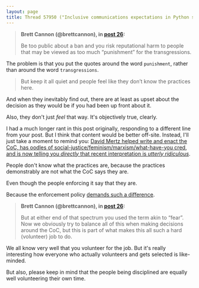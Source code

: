 ```yaml
---
layout: page
title: Thread 57950 ("Inclusive communications expectations in Python spaces"), post 28
---
```


> **Brett Cannon (@brettcannon), in [post 26](https://discuss.python.org/t/_/57950/26):**
>
> Be too public about a ban and you risk reputational harm to people that may be viewed as too much “punishment” for the transgressions.

The problem is that you put the quotes around the word `punishment`, rather than around the word `transgressions`.

> But keep it all quiet and people feel like they don’t know the practices here.

And when they inevitably find out, there are at least as upset about the decision as they would be if you had been up front about it.

Also, they don't just *feel* that way. It's objectively true, clearly.

I had a much longer rant in this post originally, responding to a different line from your post. But I think that content would be better off-site. Instead, I'll just take a moment to remind you: [David Mertz helped write and enact the CoC, has oodles of social-justice/feminism/marxism/what-have-you cred, and is now telling you *directly* that recent interpretation is *utterly ridiculous*](https://discuss.python.org/t/why-im-leaving-discuss-python-org/58093/61).

People don't know what the practices are, because the practices demonstrably are not what the CoC says they are.

Even though the people enforcing it say that they are.

Because the enforcement policy [demands such a difference](https://discuss.python.org/t/im-leaving-too/58408/2).

> **Brett Cannon (@brettcannon), in [post 26](https://discuss.python.org/t/_/57950/26):**
>
> But at either end of that spectrum you used the term akin to “fear”. Now we obviously try to balance all of this when making decisions around the CoC, but this is part of what makes this all such a hard (volunteer) job to do.

We all know very well that you volunteer for the job. But it's really interesting how everyone who actually volunteers and gets selected is like-minded.

But also, please keep in mind that the people being disciplined are equally well volunteering their own time.

